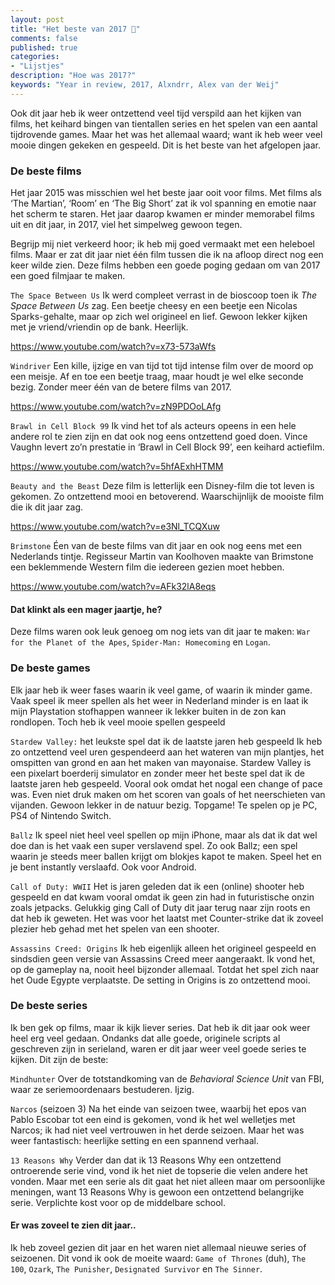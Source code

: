 ```yaml
---
layout: post
title: "Het beste van 2017 🎉"
comments: false
published: true
categories: 
- "Lijstjes"
description: "Hoe was 2017?"
keywords: "Year in review, 2017, Alxndrr, Alex van der Weij"
---
```


Ook dit jaar heb ik weer ontzettend veel tijd verspild aan het kijken van films, het keihard bingen van tientallen series en het spelen van een aantal tijdrovende games. Maar het was het allemaal waard; want ik heb weer veel mooie dingen gekeken en gespeeld. Dit is het beste van het afgelopen jaar.

### De beste films
Het jaar 2015 was misschien wel het beste jaar ooit voor films. Met films als ‘The Martian’, ‘Room’ en ‘The Big Short’ zat ik vol spanning en emotie naar het scherm te staren. Het jaar daarop kwamen er minder memorabel films uit en dit jaar, in 2017, viel het simpelweg gewoon tegen.

Begrijp mij niet verkeerd hoor; ik heb mij goed vermaakt met een heleboel films. Maar er zat dit jaar niet één film tussen die ik na afloop direct nog een keer wilde zien. Deze films hebben een goede poging gedaan om van 2017 een goed filmjaar te maken.

`The Space Between Us`
Ik werd compleet verrast in de bioscoop toen ik <em>The Space Between Us</em> zag. Een beetje cheesy en een beetje een Nicolas Sparks-gehalte, maar op zich wel origineel en lief. Gewoon lekker kijken met je vriend/vriendin op de bank. Heerlijk.

https://www.youtube.com/watch?v=x73-573aWfs

`Windriver`
Een kille, ijzige en van tijd tot tijd intense film over de moord op een meisje. Af en toe een beetje traag, maar houdt je wel elke seconde bezig. Zonder meer één van de betere films van 2017.

https://www.youtube.com/watch?v=zN9PDOoLAfg

`Brawl in Cell Block 99`
Ik vind het tof als acteurs opeens in een hele andere rol te zien zijn en dat ook nog eens ontzettend goed doen. Vince Vaughn levert zo’n prestatie in ‘Brawl in Cell Block 99’, een keihard actiefilm.

https://www.youtube.com/watch?v=5hfAExhHTMM

`Beauty and the Beast`
Deze film is letterlijk een Disney-film die tot leven is gekomen. Zo ontzettend mooi en betoverend. Waarschijnlijk de mooiste film die ik dit jaar zag.

https://www.youtube.com/watch?v=e3Nl_TCQXuw

`Brimstone`
Éen van de beste films van dit jaar en ook nog eens met een Nederlands tintje. Regisseur Martin van Koolhoven maakte van Brimstone een beklemmende Western film die iedereen gezien moet hebben.

https://www.youtube.com/watch?v=AFk32lA8eqs

#### Dat klinkt als een mager jaartje, he?
Deze films waren ook leuk genoeg om nog iets van dit jaar te maken: `War for the Planet of the Apes`, `Spider-Man: Homecoming` en `Logan`.

### De beste games
Elk jaar heb ik weer fases waarin ik veel game, of waarin ik minder game. Vaak speel ik meer spellen als het weer in Nederland minder is en laat ik mijn Playstation stofhappen wanneer ik lekker buiten in de zon kan rondlopen. Toch heb ik veel mooie spellen gespeeld

`Stardew Valley:` het leukste spel dat ik de laatste jaren heb gespeeld
Ik heb zo ontzettend veel uren gespendeerd aan het wateren van mijn plantjes, het omspitten van grond en aan het maken van mayonaise. Stardew Valley is een pixelart boerderij simulator en zonder meer het beste spel dat ik de laatste jaren heb gespeeld. Vooral ook omdat het nogal een change of pace was. Even niet druk maken om het scoren van goals of het neerschieten van vijanden. Gewoon lekker in de natuur bezig. Topgame! Te spelen op je PC, PS4 of Nintendo Switch.

`Ballz`
Ik speel niet heel veel spellen op mijn iPhone, maar als dat ik dat wel doe dan is het vaak een super verslavend spel. Zo ook Ballz; een spel waarin je steeds meer ballen krijgt om blokjes kapot te maken. Speel het en je bent instantly verslaafd. Ook voor Android.

`Call of Duty: WWII`
Het is jaren geleden dat ik een (online) shooter heb gespeeld en dat kwam vooral omdat ik geen zin had in futuristische onzin zoals jetpacks. Gelukkig ging Call of Duty dit jaar terug naar zijn roots en dat heb ik geweten. Het was voor het laatst met Counter-strike dat ik zoveel plezier heb gehad met het spelen van een shooter.

`Assassins Creed: Origins`
Ik heb eigenlijk alleen het origineel gespeeld en sindsdien geen versie van Assassins Creed meer aangeraakt. Ik vond het, op de gameplay na, nooit heel bijzonder allemaal. Totdat het spel zich naar het Oude Egypte verplaatste. De setting in Origins is zo ontzettend mooi.

### De beste series
Ik ben gek op films, maar ik kijk liever series. Dat heb ik dit jaar ook weer heel erg veel gedaan. Ondanks dat alle goede, originele scripts al geschreven zijn in serieland, waren er dit jaar weer veel goede series te kijken. Dit zijn de beste:

`Mindhunter`
Over de totstandkoming van de <em>Behavioral Science Unit</em> van FBI, waar ze seriemoordenaars bestuderen. Ijzig.

`Narcos` (seizoen 3)
Na het einde van seizoen twee, waarbij het epos van Pablo Escobar tot een eind is gekomen, vond ik het wel welletjes met Narcos; ik had niet veel vertrouwen in het derde seizoen. Maar het was weer fantastisch: heerlijke setting en een spannend verhaal.

`13 Reasons Why`
Verder dan dat ik 13 Reasons Why een ontzettend ontroerende serie vind, vond ik het niet de topserie die velen andere het vonden. Maar met een serie als dit gaat het niet alleen maar om persoonlijke meningen, want 13 Reasons Why is gewoon een ontzettend belangrijke serie. Verplichte kost voor op de middelbare school.

#### Er was zoveel te zien dit jaar..
Ik heb zoveel gezien dit jaar en het waren niet allemaal nieuwe series of seizoenen. Dit vond ik ook de moeite waard: `Game of Thrones` (duh), `The 100`, `Ozark`, `The Punisher`, `Designated Survivor` en `The Sinner`.
